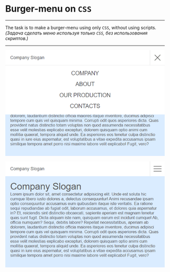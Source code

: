 # Burger-menu on `CSS`

---

The task is to make a burger-menu using only `CSS`, without using scripts.<br>_(Задача сделать меню используя только `CSS`, без использования скриптов.)_

---

![](./images/menu_01.png)

![](./images/menu_02.png)
